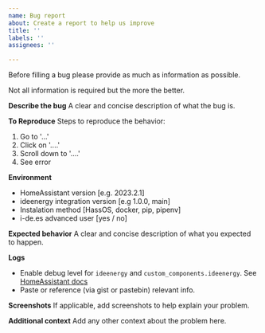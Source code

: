 ```yaml
---
name: Bug report
about: Create a report to help us improve
title: ''
labels: ''
assignees: ''

---
```


Before filling a bug please provide as much as information as possible.

Not all information is required but the more the better.

**Describe the bug**
A clear and concise description of what the bug is.

**To Reproduce**
Steps to reproduce the behavior:
1. Go to '...'
2. Click on '....'
3. Scroll down to '....'
4. See error

**Environment**
- HomeAssistant version [e.g. 2023.2.1]
- ideenergy integration version [e.g 1.0.0, main]
- Instalation method [HassOS, docker, pip, pipenv]
- i-de.es advanced user [yes / no]

**Expected behavior**
A clear and concise description of what you expected to happen.

**Logs**
- Enable debug level for `ideenergy` and `custom_components.ideenergy`. See [HomeAssistant docs](https://www.home-assistant.io/integrations/logger)
- Paste or reference (via gist or pastebin) relevant info.

**Screenshots**
If applicable, add screenshots to help explain your problem.

**Additional context**
Add any other context about the problem here.
